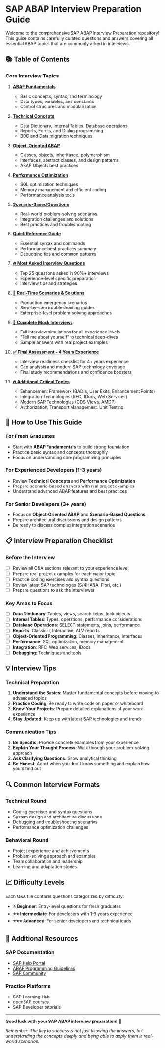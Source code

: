 # SAP ABAP Interview Preparation Guide

Welcome to the comprehensive SAP ABAP Interview Preparation repository! This guide contains carefully curated questions and answers covering all essential ABAP topics that are commonly asked in interviews.

## 📚 Table of Contents

### Core Interview Topics
1. **[ABAP Fundamentals](01_ABAP_Fundamentals_QA.md)**
   - Basic concepts, syntax, and terminology
   - Data types, variables, and constants
   - Control structures and modularization

2. **[Technical Concepts](02_Technical_Concepts_QA.md)**
   - Data Dictionary, Internal Tables, Database operations
   - Reports, Forms, and Dialog programming
   - BDC and Data migration techniques

3. **[Object-Oriented ABAP](03_Object_Oriented_ABAP_QA.md)**
   - Classes, objects, inheritance, polymorphism
   - Interfaces, abstract classes, and design patterns
   - ABAP Objects best practices

4. **[Performance Optimization](04_Performance_Optimization_QA.md)**
   - SQL optimization techniques
   - Memory management and efficient coding
   - Performance analysis tools

5. **[Scenario-Based Questions](05_Scenario_Based_QA.md)**
   - Real-world problem-solving scenarios
   - Integration challenges and solutions
   - Best practices and troubleshooting

6. **[Quick Reference Guide](06_Quick_Reference_Guide.md)**
   - Essential syntax and commands
   - Performance best practices summary
   - Debugging tips and common patterns

7. **[🔥 Most Asked Interview Questions](07_Most_Asked_Interview_Questions.md)**
   - Top 25 questions asked in 90%+ interviews
   - Experience-level specific preparation
   - Interview tips and strategies

8. **[🚨 Real-Time Scenarios & Solutions](08_Real_Time_Scenarios_Solutions.md)**
   - Production emergency scenarios
   - Step-by-step troubleshooting guides
   - Enterprise-level problem-solving approaches

9. **[🎤 Complete Mock Interviews](09_Complete_Mock_Interviews.md)**
   - Full interview simulations for all experience levels
   - "Tell me about yourself" to technical deep-dives
   - Sample answers with real project examples

10. **[✅ Final Assessment - 4 Years Experience](10_Final_Assessment_4_Years_Experience.md)**
    - Interview readiness checklist for 4+ years experience
    - Gap analysis and modern SAP technology coverage
    - Final study recommendations and confidence boosters

11. **[🔥 Additional Critical Topics](11_Additional_Critical_Topics.md)**
    - Enhancement Framework (BADIs, User Exits, Enhancement Points)
    - Integration Technologies (RFC, IDocs, Web Services)
    - Modern SAP Technologies (CDS Views, AMDP)
    - Authorization, Transport Management, Unit Testing

## 🎯 How to Use This Guide

### For Fresh Graduates
- Start with **ABAP Fundamentals** to build strong foundation
- Practice basic syntax and concepts thoroughly
- Focus on understanding core programming principles

### For Experienced Developers (1-3 years)
- Review **Technical Concepts** and **Performance Optimization**
- Prepare scenario-based answers with real project examples
- Understand advanced ABAP features and best practices

### For Senior Developers (3+ years)
- Focus on **Object-Oriented ABAP** and **Scenario-Based Questions**
- Prepare architectural discussions and design patterns
- Be ready to discuss complex integration scenarios

## 📋 Interview Preparation Checklist

### Before the Interview
- [ ] Review all Q&A sections relevant to your experience level
- [ ] Prepare real project examples for each major topic
- [ ] Practice coding exercises and syntax questions
- [ ] Review latest SAP technologies (S/4HANA, Fiori, etc.)
- [ ] Prepare questions to ask the interviewer

### Key Areas to Focus
- [ ] **Data Dictionary**: Tables, views, search helps, lock objects
- [ ] **Internal Tables**: Types, operations, performance considerations
- [ ] **Database Operations**: SELECT statements, joins, performance
- [ ] **Reports**: Classical, Interactive, ALV reports
- [ ] **Object-Oriented Programming**: Classes, inheritance, interfaces
- [ ] **Performance**: SQL optimization, memory management
- [ ] **Integration**: RFC, Web services, IDocs
- [ ] **Debugging**: Techniques and tools

## 💡 Interview Tips

### Technical Preparation
1. **Understand the Basics**: Master fundamental concepts before moving to advanced topics
2. **Practice Coding**: Be ready to write code on paper or whiteboard
3. **Know Your Projects**: Prepare detailed explanations of your work experience
4. **Stay Updated**: Keep up with latest SAP technologies and trends

### Communication Tips
1. **Be Specific**: Provide concrete examples from your experience
2. **Explain Your Thought Process**: Walk through your problem-solving approach
3. **Ask Clarifying Questions**: Show analytical thinking
4. **Be Honest**: Admit when you don't know something and explain how you'd find out

## 🔍 Common Interview Formats

### Technical Round
- Coding exercises and syntax questions
- System design and architecture discussions
- Debugging and troubleshooting scenarios
- Performance optimization challenges

### Behavioral Round
- Project experience and achievements
- Problem-solving approach and examples
- Team collaboration and leadership
- Learning and adaptation stories

## 📈 Difficulty Levels

Each Q&A file contains questions categorized by difficulty:
- **⭐ Beginner**: Entry-level questions for fresh graduates
- **⭐⭐ Intermediate**: For developers with 1-3 years experience
- **⭐⭐⭐ Advanced**: For senior developers and technical leads

## 🚀 Additional Resources

### SAP Documentation
- [SAP Help Portal](https://help.sap.com/)
- [ABAP Programming Guidelines](https://help.sap.com/docs)
- [SAP Community](https://community.sap.com/)

### Practice Platforms
- SAP Learning Hub
- openSAP courses
- SAP Developer tutorials

---

**Good luck with your SAP ABAP interview preparation!** 🌟

*Remember: The key to success is not just knowing the answers, but understanding the concepts deeply and being able to apply them in real-world scenarios.*